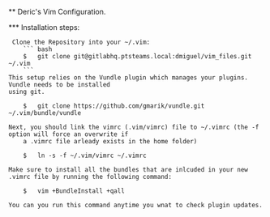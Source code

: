 ** Deric's Vim Configuration.

*** Installation steps:

	 Clone the Repository into your ~/.vim:
		``` bash
		$	git clone git@gitlabhq.ptsteams.local:dmiguel/vim_files.git ~/.vim
		```
	This setup relies on the Vundle plugin which manages your plugins. Vundle needs to be installed
	using git.
		
		$	git clone https://github.com/gmarik/vundle.git ~/.vim/bundle/vundle

	Next, you should link the vimrc (.vim/vimrc) file to ~/.vimrc (the -f option will force an overwrite if
		a .vimrc file arleady exists in the home folder)
	
		$	ln -s -f ~/.vim/vimrc ~/.vimrc

	Make sure to install all the bundles that are inlcuded in your new .vimrc file by running the following command:

		$	vim +BundleInstall +qall

	You can you run this command anytime you wnat to check plugin updates.
